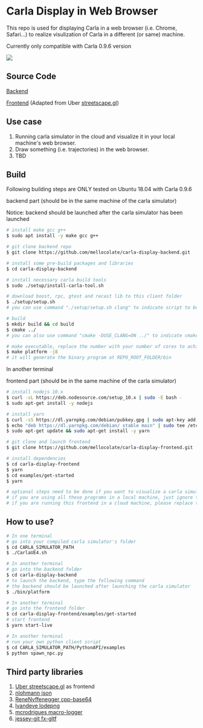 
# Carla Display in Web Browser

This repo is used for displaying Carla in a web browser (i.e. Chrome, Safari...) to realize visulization of Carla in a different (or same) machine. 

Currently only compatible with Carla 0.9.6 version

![](images/example.gif)

## Source Code

[Backend](https://github.com/mellocolate/carla-display-backend)

[Frontend](https://github.com/mellocolate/carla-display-frontend) (Adapted from Uber [streetscape.gl](https://github.com/uber/streetscape.gl))

## Use case
1. Running carla simulator in the cloud and visualize it in your local machine's web browser.
2. Draw something (i.e. trajectories) in the web browser.
3. TBD

## Build

Following building steps are ONLY tested on Ubuntu 18.04 with Carla 0.9.6

backend part (should be in the same machine of the carla simulator)


Notice: backend should be launched after the carla simulator has been launched
```bash
# install make gcc g++
$ sudo apt install -y make gcc g++

# git clone backend repo
$ git clone https://github.com/mellocolate/carla-display-backend.git 

# install some pre-build packages and libraries
$ cd carla-display-backend

# install necessary carla build tools
$ sudo ./setup/install-carla-tool.sh

# download boost, rpc, gtest and recast lib to this client folder
$ ./setup/setup.sh                               
# you can use command "./setup/setup.sh clang" to indicate script to build with clang

# build
$ mkdir build && cd build
$ cmake ../
# you can also use command "cmake -DUSE_CLANG=ON ../" to indicate cmake to set default compiler to clang

# make executable, replace the number with your number of cores to achieve faster building speed
$ make platform -j8                                    
# it will generate the binary program at REPO_ROOT_FOLDER/bin
```

In another terminal

frontend part (should be in the same machine of the carla simulator)
```bash
# install nodejs 10.x
$ curl -sL https://deb.nodesource.com/setup_10.x | sudo -E bash -
$ sudo apt-get install -y nodejs

# install yarn
$ curl -sS https://dl.yarnpkg.com/debian/pubkey.gpg | sudo apt-key add -
$ echo "deb https://dl.yarnpkg.com/debian/ stable main" | sudo tee /etc/apt/sources.list.d/yarn.list
$ sudo apt-get update && sudo apt-get install -y yarn

# git clone and launch frontend
$ git clone https://github.com/mellocolate/carla-display-frontend.git

# install dependencies
$ cd carla-display-frontend
$ yarn
$ cd examples/get-started
$ yarn

# optional steps need to be done if you want to visualize a carla simulator on the cloud
# if you are using all these programs in a local machine, just ignore the following step
# if you are running this frontend in a cloud machine, please replace the serverUrl of 'localhost:8081' with 'YOUR_CLOUD_MACHINE_PUBLIC_IP:8081' in src/log-from-live.js
```

## How to use?
```bash
# In one terminal
# go into your compiled carla simulator's folder
$ cd CARLA_SIMULATOR_PATH
$ ./CarlaUE4.sh

# In another terminal
# go into the backend folder
$ cd carla-display-backend
# to launch the backend, type the following command
# the backend should be launched after launching the carla simulator
$ ./bin/platform

# In another terminal
# go into the frontend folder
$ cd carla-display-frontend/examples/get-started
# start frontend 
$ yarn start-live

# In another terminal
# run your own python client script
$ cd CARLA_SIMULATOR_PATH/PythonAPI/examples
$ python spawn_npc.py
```

## Third party libraries
1. [Uber streetscape.gl](https://github.com/uber/streetscape.gl) as frontend
2. [nlohmann json](https://github.com/nlohmann/json)
3. [ReneNyffenegger cpp-base64](https://github.com/ReneNyffenegger/cpp-base64)
4. [lvandeve lodepng](https://github.com/lvandeve/lodepng)
5. [mcrodrigues macro-logger](https://github.com/dmcrodrigues/macro-logger)
6. [jessey-git fx-gltf](https://github.com/jessey-git/fx-gltf)
